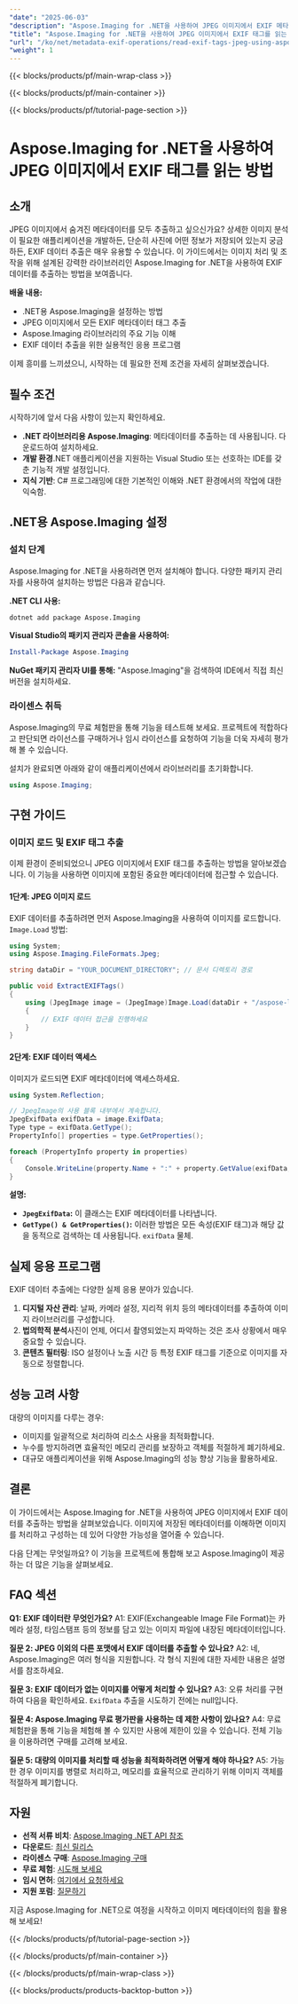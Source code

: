 ```yaml
---
"date": "2025-06-03"
"description": "Aspose.Imaging for .NET을 사용하여 JPEG 이미지에서 EXIF 메타데이터를 추출하고 분석하는 방법을 알아보세요. 이 가이드에서는 설치, 구현 및 실제 적용 방법을 다룹니다."
"title": "Aspose.Imaging for .NET을 사용하여 JPEG 이미지에서 EXIF 태그를 읽는 방법"
"url": "/ko/net/metadata-exif-operations/read-exif-tags-jpeg-using-aspose-imaging-dotnet/"
"weight": 1
---
```


{{< blocks/products/pf/main-wrap-class >}}

{{< blocks/products/pf/main-container >}}

{{< blocks/products/pf/tutorial-page-section >}}
# Aspose.Imaging for .NET을 사용하여 JPEG 이미지에서 EXIF 태그를 읽는 방법

## 소개

JPEG 이미지에서 숨겨진 메타데이터를 모두 추출하고 싶으신가요? 상세한 이미지 분석이 필요한 애플리케이션을 개발하든, 단순히 사진에 어떤 정보가 저장되어 있는지 궁금하든, EXIF 데이터 추출은 매우 유용할 수 있습니다. 이 가이드에서는 이미지 처리 및 조작을 위해 설계된 강력한 라이브러리인 Aspose.Imaging for .NET을 사용하여 EXIF 데이터를 추출하는 방법을 보여줍니다.

**배울 내용:**
- .NET용 Aspose.Imaging을 설정하는 방법
- JPEG 이미지에서 모든 EXIF 메타데이터 태그 추출
- Aspose.Imaging 라이브러리의 주요 기능 이해
- EXIF 데이터 추출을 위한 실용적인 응용 프로그램

이제 흥미를 느끼셨으니, 시작하는 데 필요한 전제 조건을 자세히 살펴보겠습니다.

## 필수 조건
시작하기에 앞서 다음 사항이 있는지 확인하세요.

- **.NET 라이브러리용 Aspose.Imaging**: 메타데이터를 추출하는 데 사용됩니다. 다운로드하여 설치하세요.
- **개발 환경**.NET 애플리케이션을 지원하는 Visual Studio 또는 선호하는 IDE를 갖춘 기능적 개발 설정입니다.
- **지식 기반**: C# 프로그래밍에 대한 기본적인 이해와 .NET 환경에서의 작업에 대한 익숙함.

## .NET용 Aspose.Imaging 설정

### 설치 단계
Aspose.Imaging for .NET을 사용하려면 먼저 설치해야 합니다. 다양한 패키지 관리자를 사용하여 설치하는 방법은 다음과 같습니다.

**.NET CLI 사용:**

```shell
dotnet add package Aspose.Imaging
```

**Visual Studio의 패키지 관리자 콘솔을 사용하여:**

```powershell
Install-Package Aspose.Imaging
```

**NuGet 패키지 관리자 UI를 통해:**
"Aspose.Imaging"을 검색하여 IDE에서 직접 최신 버전을 설치하세요.

### 라이센스 취득
Aspose.Imaging의 무료 체험판을 통해 기능을 테스트해 보세요. 프로젝트에 적합하다고 판단되면 라이선스를 구매하거나 임시 라이선스를 요청하여 기능을 더욱 자세히 평가해 볼 수 있습니다.

설치가 완료되면 아래와 같이 애플리케이션에서 라이브러리를 초기화합니다.

```csharp
using Aspose.Imaging;
```

## 구현 가이드

### 이미지 로드 및 EXIF 태그 추출
이제 환경이 준비되었으니 JPEG 이미지에서 EXIF 태그를 추출하는 방법을 알아보겠습니다. 이 기능을 사용하면 이미지에 포함된 중요한 메타데이터에 접근할 수 있습니다.

#### 1단계: JPEG 이미지 로드
EXIF 데이터를 추출하려면 먼저 Aspose.Imaging을 사용하여 이미지를 로드합니다. `Image.Load` 방법:

```csharp
using System;
using Aspose.Imaging.FileFormats.Jpeg;

string dataDir = "YOUR_DOCUMENT_DIRECTORY"; // 문서 디렉토리 경로

public void ExtractEXIFTags()
{
    using (JpegImage image = (JpegImage)Image.Load(dataDir + "/aspose-logo.jpg"))
    {
        // EXIF 데이터 접근을 진행하세요
    }
}
```

#### 2단계: EXIF 데이터 액세스
이미지가 로드되면 EXIF 메타데이터에 액세스하세요.

```csharp
using System.Reflection;

// JpegImage의 사용 블록 내부에서 계속합니다.
JpegExifData exifData = image.ExifData;
Type type = exifData.GetType();
PropertyInfo[] properties = type.GetProperties();

foreach (PropertyInfo property in properties)
{
    Console.WriteLine(property.Name + ":" + property.GetValue(exifData, null));
}
```

**설명:**
- **`JpegExifData`:** 이 클래스는 EXIF 메타데이터를 나타냅니다.
- **`GetType() & GetProperties()`:** 이러한 방법은 모든 속성(EXIF 태그)과 해당 값을 동적으로 검색하는 데 사용됩니다. `exifData` 물체.

## 실제 응용 프로그램
EXIF 데이터 추출에는 다양한 실제 응용 분야가 있습니다.

1. **디지털 자산 관리**: 날짜, 카메라 설정, 지리적 위치 등의 메타데이터를 추출하여 이미지 라이브러리를 구성합니다.
2. **법의학적 분석**사진이 언제, 어디서 촬영되었는지 파악하는 것은 조사 상황에서 매우 중요할 수 있습니다.
3. **콘텐츠 필터링**: ISO 설정이나 노출 시간 등 특정 EXIF 태그를 기준으로 이미지를 자동으로 정렬합니다.

## 성능 고려 사항
대량의 이미지를 다루는 경우:
- 이미지를 일괄적으로 처리하여 리소스 사용을 최적화합니다.
- 누수를 방지하려면 효율적인 메모리 관리를 보장하고 객체를 적절하게 폐기하세요.
- 대규모 애플리케이션을 위해 Aspose.Imaging의 성능 향상 기능을 활용하세요.

## 결론
이 가이드에서는 Aspose.Imaging for .NET을 사용하여 JPEG 이미지에서 EXIF 데이터를 추출하는 방법을 살펴보았습니다. 이미지에 저장된 메타데이터를 이해하면 이미지를 처리하고 구성하는 데 있어 다양한 가능성을 열어줄 수 있습니다. 

다음 단계는 무엇일까요? 이 기능을 프로젝트에 통합해 보고 Aspose.Imaging이 제공하는 더 많은 기능을 살펴보세요.

## FAQ 섹션
**Q1: EXIF 데이터란 무엇인가요?**
A1: EXIF(Exchangeable Image File Format)는 카메라 설정, 타임스탬프 등의 정보를 담고 있는 이미지 파일에 내장된 메타데이터입니다.

**질문 2: JPEG 이외의 다른 포맷에서 EXIF 데이터를 추출할 수 있나요?**
A2: 네, Aspose.Imaging은 여러 형식을 지원합니다. 각 형식 지원에 대한 자세한 내용은 설명서를 참조하세요.

**질문 3: EXIF 데이터가 없는 이미지를 어떻게 처리할 수 있나요?**
A3: 오류 처리를 구현하여 다음을 확인하세요. `ExifData` 추출을 시도하기 전에는 null입니다.

**질문 4: Aspose.Imaging 무료 평가판을 사용하는 데 제한 사항이 있나요?**
A4: 무료 체험판을 통해 기능을 체험해 볼 수 있지만 사용에 제한이 있을 수 있습니다. 전체 기능을 이용하려면 구매를 고려해 보세요.

**질문 5: 대량의 이미지를 처리할 때 성능을 최적화하려면 어떻게 해야 하나요?**
A5: 가능한 경우 이미지를 병렬로 처리하고, 메모리를 효율적으로 관리하기 위해 이미지 객체를 적절하게 폐기합니다.

## 자원
- **선적 서류 비치**: [Aspose.Imaging .NET API 참조](https://reference.aspose.com/imaging/net/)
- **다운로드**: [최신 릴리스](https://releases.aspose.com/imaging/net/)
- **라이센스 구매**: [Aspose.Imaging 구매](https://purchase.aspose.com/buy)
- **무료 체험**: [시도해 보세요](https://releases.aspose.com/imaging/net/)
- **임시 면허**: [여기에서 요청하세요](https://purchase.aspose.com/temporary-license/)
- **지원 포럼**: [질문하기](https://forum.aspose.com/c/imaging/10)

지금 Aspose.Imaging for .NET으로 여정을 시작하고 이미지 메타데이터의 힘을 활용해 보세요!

{{< /blocks/products/pf/tutorial-page-section >}}

{{< /blocks/products/pf/main-container >}}

{{< /blocks/products/pf/main-wrap-class >}}

{{< blocks/products/products-backtop-button >}}